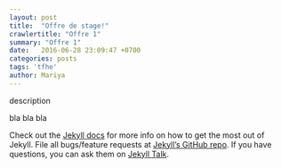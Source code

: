 ```yaml
---
layout: post
title:  "Offre de stage!"
crawlertitle: "Offre 1"
summary: "Offre 1"
date:   2016-06-28 23:09:47 +0700
categories: posts
tags: 'tfhe'
author: Mariya
---
```

description

bla bla bla

Check out the [Jekyll docs][jekyll-docs] for more info on how to get the most out of Jekyll. File all bugs/feature requests at [Jekyll’s GitHub repo][jekyll-gh]. If you have questions, you can ask them on [Jekyll Talk][jekyll-talk].

[jekyll-docs]: http://jekyllrb.com/docs/home
[jekyll-gh]:   https://github.com/jekyll/jekyll
[jekyll-talk]: https://talk.jekyllrb.com/

